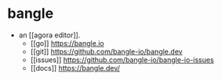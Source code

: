 # bangle

- an [[agora editor]].
  - [[go]] https://bangle.io
  - [[git]] https://github.com/bangle-io/bangle.dev
  - [[issues]] https://github.com/bangle-io/bangle-io-issues
  - [[docs]] https://bangle.dev/

